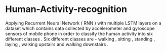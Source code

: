 # Human-Activity-recognition
Applying Recurrent Neural Network ( RNN ) with multiple LSTM layers on a dataset which contains data collected by accelerometer and gyroscope sensors of mobile phone in order to classify the human activity into six different classes . Six different classes are - walking , sitting , standing , laying , walking upstairs and walking downstairs .
